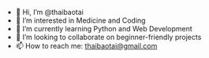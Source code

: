 - 👋 Hi, I’m @thaibaotai
- 👀 I’m interested in Medicine and Coding
- 🌱 I’m currently learning Python and Web Development
- 💞️ I’m looking to collaborate on beginner-friendly projects
- 📫 How to reach me: thaibaotai@gmail.com

<!---
thaibaotai/thaibaotai is a ✨ special ✨ repository because its `README.md` (this file) appears on your GitHub profile.
You can click the Preview link to take a look at your changes.
--->
